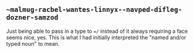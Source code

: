 ## `~malmug-racbel-wantes-linnyx--navped-difleg-dozner-samzod`
Just being able to pass in a type to `=/` instead of it always requiring a face seems nice, yes. This is what I had initially interpreted the "named and/or typed noun" to mean.